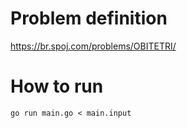 # Problem definition

https://br.spoj.com/problems/OBITETRI/

# How to run

```
go run main.go < main.input
```